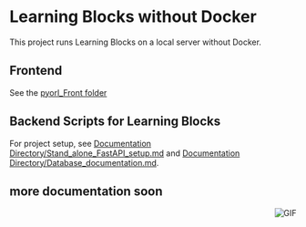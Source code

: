 # Learning Blocks without Docker

This project runs Learning Blocks on a local server without Docker.

## Frontend

See the [pyorl_Front folder](/https://github.com/code4sac/learning-blocks/tree/main/LB_Community_Edition_Non_Enterprise/Current_Iteration_Files/pyorl_Front/pyorl)

## Backend Scripts for Learning Blocks

For project setup, see [Documentation Directory/Stand_alone_FastAPI_setup.md](/Documentation%20Directory/Stand_alone_FastAPI_setup.md) and [Documentation Directory/Database_documentation.md](/Documentation%20Directory/Database_documentation.md).


## more documentation soon

<img align="right" alt="GIF" src="https://i.pinimg.com/originals/e4/26/70/e426702edf874b181aced1e2fa5c6cde.gif" />
